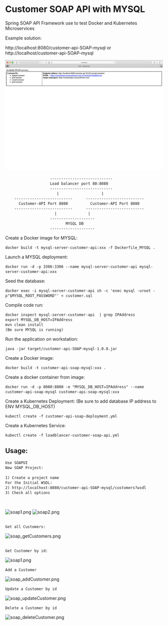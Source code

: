 # Customer SOAP API with MYSQL
Spring SOAP API Framework
use to test Docker and Kubernetes Microservices 

Example solution:

http://localhost:8080/customer-api-SOAP-mysql or http://localhost/customer-api-SOAP-mysql


 ![webindex.png](webindex.png)


````
                    ----------------------------
                    Load balancer port 80:8080 
                    ----------------------------
                       |                   |
    --------------------------      --------------------------
      Customer-API Port 8080          Customer-API Port 8080 
    --------------------------      --------------------------  
                      |              |
                    --------------------  
                           MYSQL DB
                    --------------------       

````

Create a Docker image for MYSQL:

````
docker build -t mysql-server-customer-api:xxx -f Dockerfile_MYSQL .
````

Launch a MYSQL deployment:

``````
docker run -d -p 3306:3306 --name mysql-server-customer-api mysql-server-customer-api:xxx
``````

Seed the database:

``````
docker exec -i mysql-server-customer-api sh -c 'exec mysql -uroot -p"$MYSQL_ROOT_PASSWORD"' < customer.sql
``````

Compile code run:

````
docker inspect mysql-server-customer-api  | grep IPAddress
export MYSQL_DB_HOST=IPAddress
mvn clean install
(Be sure MYSQL is running)

````

Run the application on workstation:

````
java -jar target/customer-api-SOAP-mysql-1.0.0.jar

````

Create a Docker image:

````
docker build -t customer-api-soap-mysql:xxx .
````
Create a docker container from image: 

````
docker run -d -p 8080:8080 -e "MYSQL_DB_HOST=IPAddress" --name customer-api-soap-mysql customer-api-soap-mysql:xxx
````


Create a Kubernetes Deployment:
(Be sure to add database IP address to ENV MYSQL_DB_HOST) 

````
kubectl create -f customer-api-soap-deployment.yml 
````
Create a Kubernetes Service:

````
kubectl create -f loadblancer-customer-soap-api.yml
````


## Usage: 
````
Use SOAPUI
New SOAP Project:

1) Create a project name
For the Initial WSDL:
2) http://localhost:8080/customer-api-SOAP-mysql/customers?wsdl
3) Check all options

   
`````
![soap1.png](img/soap1.png)
![soap2.png](img/soap2.png)

````

Get all Customers:

````
![soap_getCustomers.png](img/soap_getCustomers.png)

````

Get Customer by id:

````
![soap1.png](img/soap_getCustomer.png)

````
Add a Customer 

````

![soap_addCustomer.png](img/soap_addCustomer.png)

````
Update a Customer by id

````
![soap_updateCustomer.png](img/soap_updateCustomer.png)

````
Delete a Customer by id

````
![soap_deleteCustomer.png](img/soap_deleteCustomer.png)











